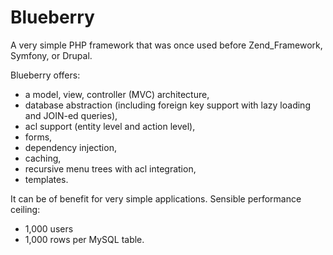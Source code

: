 Blueberry
=========

A very simple PHP framework that was once used before Zend_Framework, Symfony, or Drupal.

Blueberry offers:

- a model, view, controller (MVC) architecture,
- database abstraction (including foreign key support with lazy loading and JOIN-ed queries),
- acl support (entity level and action level),
- forms,
- dependency injection,
- caching,
- recursive menu trees with acl integration,
- templates.

It can be of benefit for very simple applications. Sensible performance ceiling:

- 1,000 users
- 1,000 rows per MySQL table.
